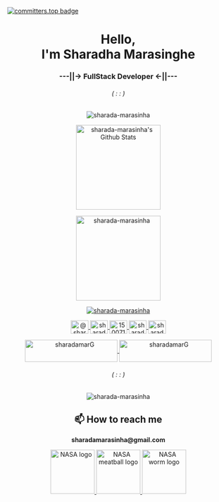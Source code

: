[![committers.top badge](https://user-badge.committers.top/sri_lanka/sharada-marasinha.svg)](https://user-badge.committers.top/sri_lanka/sharada-marasinha)

<h1 align="center">Hello,<br> I'm Sharadha Marasinghe</h1>
<h3 align="center">---||-> FullStack Developer <-||---</h3>
<h6 align="center">( : : )</h6>

<p align="center">
  <img src="https://github-readme-streak-stats.herokuapp.com/?user=sharada-marasinha&theme=algolia" alt="sharada-marasinha" />
</p>
<p align="center">
  <a href="https://github.com/anuraghazra/github-readme-stats">
    <img alt="sharada-marasinha's Github Stats" src="https://github-readme-stats.vercel.app/api?username=sharada-marasinha&show_icons=true&count_private=true&theme=algolia" height="192px"/>
  </a>
</p>
<p align="center">
  <img src="https://github-readme-stats.vercel.app/api/top-langs?username=sharada-marasinha&langs_count=10&show_icons=true&locale=en&layout=compact&theme=algolia" alt="sharada-marasinha" height="192px"/>
</p>
<p align="center">
  <a href="https://github.com/ryo-ma/github-profile-trophy">
    <img src="https://github-profile-trophy.vercel.app/?username=sharada-marasinha&layout=compact&theme=algolia" alt="sharada-marasinha" />
  </a>
</p>

<p align="center">
  <a href="https://twitter.com/@sharadamarasin2" target="blank">
    <img align="center" src="https://raw.githubusercontent.com/rahuldkjain/github-profile-readme-generator/master/src/images/icons/Social/twitter.svg" alt="@sharadamarasin2" height="30" width="40" />
  </a>
  <a href="https://linkedin.com/in/sharada-marasinha-4a9758170" target="blank">
    <img align="center" src="https://raw.githubusercontent.com/rahuldkjain/github-profile-readme-generator/master/src/images/icons/Social/linked-in-alt.svg" alt="sharada-marasinha-4a9758170" height="30" width="40" />
  </a>
  <a href="https://stackoverflow.com/users/15007148" target="blank">
    <img align="center" src="https://raw.githubusercontent.com/rahuldkjain/github-profile-readme-generator/master/src/images/icons/Social/stack-overflow.svg" alt="15007148" height="30" width="40" />
  </a>
  <a href="https://fb.com/sharada.marasinha" target="blank">
    <img align="center" src="https://raw.githubusercontent.com/rahuldkjain/github-profile-readme-generator/master/src/images/icons/Social/facebook.svg" alt="sharada.marasinha" height="30" width="40" />
  </a>
  <a href="https://instagram.com/sharada marasinha" target="blank">
    <img align="center" src="https://raw.githubusercontent.com/rahuldkjain/github-profile-readme-generator/master/src/images/icons/Social/instagram.svg" alt="sharada marasinha" height="30" width="40" />
  </a>
</p>

<p align="center">
  <a href="https://www.buymeacoffee.com/sharadamarG">
    <img align="center" src="https://cdn.buymeacoffee.com/buttons/v2/default-yellow.png" height="50" width="210" alt="sharadamarG" />
  </a>
  <a href="https://ko-fi.com/sharadamarasinha">
    <img align="center" src="https://cdn.ko-fi.com/cdn/kofi3.png?v=3" height="50" width="210" alt="sharadamarG" />
  </a>
</p>

<h6 align="center">( : : )</h6>

<p align="center">
  <img src="https://komarev.com/ghpvc/?username=sharada-marasinha" alt="sharada-marasinha" />
</p>

<h2 align="center">📫 How to reach me</h2>
<p align="center"><strong>sharadamarasinha@gmail.com</strong></p>

<p align="center">
  <a href="https://www.nasa.gov/" target="_blank">
    <img src="https://spaceandbeyondbox.com/wp-content/uploads/2021/02/1000px-NASA_Wormball_logo.svg.png" alt="NASA logo" width="100"/>
    <img src="https://th.bing.com/th/id/OIP.pN2JN9Fps3s6-ZCwI50aOQAAAA?pid=ImgDet&w=430&h=430&rs=1" alt="NASA meatball logo" width="100"/>
    <img src="https://th.bing.com/th/id/R.60ac6d42558191cb4f244d21f141c397?rik=hpE2Un9kJ5ZM%2bg&riu=http%3a%2f%2fclipart-library.com%2fimages%2fdi9raLMjT.jpg&ehk=rRona30Y2su%2bk%2bPk1G5ZyfeVaKI489uWCpKrsMoNw4E%3d&risl=&pid=ImgRaw&r=0" alt="NASA worm logo" width="100"/>
  </a>
</p>

